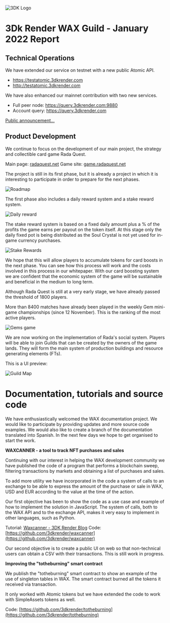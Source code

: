 ![3DK Logo](https://3dkrender.com/wp-content/uploads/2021/05/3DK_LOGO_400x120.png)

# 3Dk Render WAX Guild - January 2022 Report

## Technical Operations

We have extended our service on testnet with a new public Atomic API.

- https://testatomic.3dkrender.com
- http://testatomic.3dkrender.com

We have also enhanced our mainnet contribution with two new services.

- Full peer node: https://query.3dkrender.com:9880
- Account query: https://query.3dkrender.com

[Public announcement...](https://3dkrender.com/en/new-atomic-api-deployed-in-wax-testnet/)

## Product Development

We continue to focus on the development of our main project, the strategy and collectible card game Rada Quest.

Main page: [radaquest.net](https://radaquest.net)
Game site: [game.radaquest.net](https://game.radaquest.net)

The project is still in its first phase, but it is already a project in which it is interesting to participate in order to prepare for the next phases.

![Roadmap](https://3dkrender.com/wp-content/uploads/2022/01/wp-17-e1642092281843.jpg)

The first phase also includes a daily reward system and a stake reward system. 

![Daily reward](https://3dkrender.com/wp-content/uploads/2022/01/wp-14-e1642092254305.jpg)

The stake reward system is based on a fixed daily amount plus a % of the profits the game earns per payout on the token itself. At this stage only the daily fixed pot is being distributed as the Soul Crystal is not yet used for in-game currency purchases.

![Stake Rewards](https://3dkrender.com/wp-content/uploads/2022/01/wp-15-e1642092271136.jpg)

We hope that this will allow players to accumulate tokens for card boosts in the next phase. You can see how this process will work and the costs involved in this process in our whitepaper. With our card boosting system we are confident that the economic system of the game will be sustainable and beneficial in the medium to long term.

Although Rada Quest is still at a very early stage, we have already passed the threshold of 1800 players. 

More than 8400 matches have already been played in the weekly Gem mini-game championships (since 12 November). This is the ranking of the most active players.

![Gems game](https://3dkrender.com/wp-content/uploads/2022/01/PlayersGems.jpg)

We are now working on the implementation of Rada's social system. Players will be able to join Guilds that can be created by the owners of the game lands. They will form the main system of production buildings and resource generating elements (FTs).

This is a UI preview:

![Guild Map](https://radaquest.net/wp-content/uploads/2022/01/wp-01.png)

# Documentation, tutorials and source code

We have enthusiastically welcomed the WAX documentation project. We would like to participate by providing updates and more source code examples. We would also like to create a branch of the documentation translated into Spanish. In the next few days we hope to get organised to start the work.

**WAXCANNER - a tool to track NFT purchases and sales**

Continuing with our interest in helping the WAX development community we have published the code of a program that performs a blockchain sweep, filtering transactions by markets and obtaining a list of purchases and sales.

To add more utility we have incorporated in the code a system of calls to an exchange to be able to express the amount of the purchase or sale in WAX, USD and EUR according to the value at the time of the action.

Our first objective has been to show the code as a use case and example of how to implement the solution in JavaScript. The system of calls, both to the WAX API and to the exchange API, makes it very easy to implement in other languages, such as Python.

Tutorial: [Waxcanner - 3DK Render Blog](https://3dkrender.com/en/waxcanner/)
Code: [https://github.com/3dkrender/waxcanner](https://github.com/3dkrender/waxcanner)

Our second objective is to create a public UI on web so that non-technical users can obtain a CSV with their transactions. This is still work in progress.

**Improving the "totheburning" smart contract**

We publish the "totheburning" smart contract to show an example of the use of singleton tables in WAX. The smart contract burned all the tokens it received via transaction.

It only worked with Atomic tokens but we have extended the code to work with SimpleAssets tokens as well. 

Code: [https://github.com/3dkrender/totheburning](https://github.com/3dkrender/totheburning)

